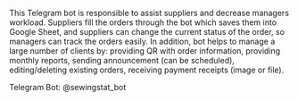 This Telegram bot is responsible to assist suppliers and decrease managers workload. 
Suppliers fill the orders through the bot which saves them into Google Sheet, and suppliers can change the current status of the order, so managers can track the orders easily. 
In addition, bot helps to manage a large number of clients by: providing QR with order information, providing monthly reports, sending announcement (can be scheduled), editing/deleting existing orders, receiving payment receipts (image or file).

Telegram Bot: @sewingstat_bot
